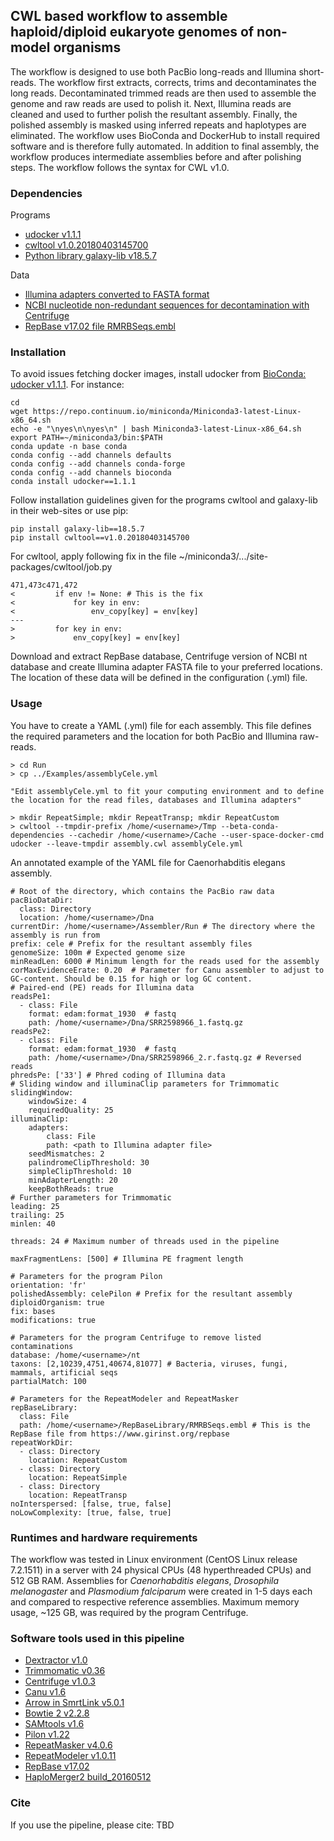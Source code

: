 ## CWL based workflow to assemble haploid/diploid eukaryote genomes of non-model organisms
The workflow is designed to use both PacBio long-reads and Illumina short-reads. The workflow first extracts, corrects, trims and decontaminates the long reads. Decontaminated trimmed reads are then used to assemble the genome and raw reads are used to polish it. Next, Illumina reads are cleaned and used to further polish the resultant assembly. Finally, the polished assembly is masked using inferred repeats and haplotypes are eliminated. The workflow uses BioConda and DockerHub to install required software and is therefore fully automated. In addition to final assembly, the workflow produces intermediate assemblies before and after polishing steps. The workflow follows the syntax for CWL v1.0.

### Dependencies
Programs
* [udocker v1.1.1](https://github.com/indigo-dc/udocker)
* [cwltool v1.0.20180403145700](https://github.com/common-workflow-language/cwltool)
* [Python library galaxy-lib v18.5.7](https://pypi.org/project/galaxy-lib)

Data
* [Illumina adapters converted to FASTA format](http://sapac.support.illumina.com/downloads/illumina-adapter-sequences-document-1000000002694.html)
* [NCBI nucleotide non-redundant sequences for decontamination with Centrifuge](http://www.ccb.jhu.edu/software/centrifuge)
* [RepBase v17.02 file RMRBSeqs.embl](https://www.girinst.org/repbase)

### Installation
To avoid issues fetching docker images, install udocker from [BioConda: udocker v1.1.1](https://bioconda.github.io/recipes/udocker/README.html).
For instance:
```
cd
wget https://repo.continuum.io/miniconda/Miniconda3-latest-Linux-x86_64.sh
echo -e "\nyes\n\nyes\n" | bash Miniconda3-latest-Linux-x86_64.sh
export PATH=~/miniconda3/bin:$PATH
conda update -n base conda
conda config --add channels defaults
conda config --add channels conda-forge
conda config --add channels bioconda
conda install udocker==1.1.1
```

Follow installation guidelines given for the programs cwltool and galaxy-lib in their web-sites or use pip:
```
pip install galaxy-lib==18.5.7
pip install cwltool==v1.0.20180403145700
```

For cwltool, apply following fix in the file ~/miniconda3/.../site-packages/cwltool/job.py
```
471,473c471,472
<         if env != None: # This is the fix
<             for key in env:
<                 env_copy[key] = env[key]
---
>         for key in env:
>             env_copy[key] = env[key]
```

Download and extract RepBase database, Centrifuge version of NCBI nt database and create Illumina adapter FASTA file to your preferred locations.
The location of these data will be defined in the configuration (.yml) file.

### Usage
You have to create a YAML (.yml) file for each assembly. This file defines the required parameters and the location for both PacBio and Illumina raw-reads.
```
> cd Run
> cp ../Examples/assemblyCele.yml

"Edit assemblyCele.yml to fit your computing environment and to define the location for the read files, databases and Illumina adapters"

> mkdir RepeatSimple; mkdir RepeatTransp; mkdir RepeatCustom
> cwltool --tmpdir-prefix /home/<username>/Tmp --beta-conda-dependencies --cachedir /home/<username>/Cache --user-space-docker-cmd udocker --leave-tmpdir assembly.cwl assemblyCele.yml
```

An annotated example of the YAML file for Caenorhabditis elegans assembly.
```
# Root of the directory, which contains the PacBio raw data
pacBioDataDir:
  class: Directory
  location: /home/<username>/Dna
currentDir: /home/<username>/Assembler/Run # The directory where the assembly is run from
prefix: cele # Prefix for the resultant assembly files
genomeSize: 100m # Expected genome size
minReadLen: 6000 # Minimum length for the reads used for the assembly
corMaxEvidenceErate: 0.20  # Parameter for Canu assembler to adjust to GC-content. Should be 0.15 for high or log GC content.
# Paired-end (PE) reads for Illumina data
readsPe1:
  - class: File
    format: edam:format_1930  # fastq
    path: /home/<username>/Dna/SRR2598966_1.fastq.gz
readsPe2:
  - class: File
    format: edam:format_1930  # fastq
    path: /home/<username>/Dna/SRR2598966_2.r.fastq.gz # Reversed reads
phredsPe: ['33'] # Phred coding of Illumina data
# Sliding window and illuminaClip parameters for Trimmomatic
slidingWindow:
    windowSize: 4
    requiredQuality: 25
illuminaClip:
    adapters:
        class: File
        path: <path to Illumina adapter file>
    seedMismatches: 2
    palindromeClipThreshold: 30
    simpleClipThreshold: 10
    minAdapterLength: 20
    keepBothReads: true
# Further parameters for Trimmomatic
leading: 25
trailing: 25
minlen: 40

threads: 24 # Maximum number of threads used in the pipeline

maxFragmentLens: [500] # Illumina PE fragment length

# Parameters for the program Pilon
orientation: 'fr'
polishedAssembly: celePilon # Prefix for the resultant assembly
diploidOrganism: true
fix: bases
modifications: true

# Parameters for the program Centrifuge to remove listed contaminations
database: /home/<username>/nt
taxons: [2,10239,4751,40674,81077] # Bacteria, viruses, fungi, mammals, artificial seqs
partialMatch: 100

# Parameters for the RepeatModeler and RepeatMasker
repBaseLibrary:
  class: File
  path: /home/<username>/RepBaseLibrary/RMRBSeqs.embl # This is the RepBase file from https://www.girinst.org/repbase
repeatWorkDir:
  - class: Directory
    location: RepeatCustom
  - class: Directory
    location: RepeatSimple
  - class: Directory
    location: RepeatTransp
noInterspersed: [false, true, false]
noLowComplexity: [true, false, true]
```
### Runtimes and hardware requirements
The workflow was tested in Linux environment (CentOS Linux release 7.2.1511) in a server with 24 physical CPUs (48 hyperthreaded CPUs) and 512 GB RAM.
Assemblies for *Caenorhabditis elegans*, *Drosophila melanogaster* and *Plasmodium falciparum* were created in 1-5 days each and compared to respective reference assemblies.
Maximum memory usage, ~125 GB, was required by the program Centrifuge.

### Software tools used in this pipeline
* [Dextractor v1.0](https://github.com/thegenemyers/DEXTRACTOR)
* [Trimmomatic v0.36](http://www.usadellab.org/cms/?page=trimmomatic)
* [Centrifuge v1.0.3](http://www.ccb.jhu.edu/software/centrifuge)
* [Canu v1.6](http://canu.readthedocs.io/en/latest/index.html)
* [Arrow in SmrtLink v5.0.1](https://www.pacb.com/support/software-downloads)
* [Bowtie 2 v2.2.8](http://bowtie-bio.sourceforge.net/bowtie2/index.shtml)
* [SAMtools v1.6](http://samtools.sourceforge.net)
* [Pilon v1.22](https://github.com/broadinstitute/pilon)
* [RepeatMasker v4.0.6](http://www.repeatmasker.org)
* [RepeatModeler v1.0.11](http://www.repeatmasker.org)
* [RepBase v17.02](https://www.girinst.org/repbase)
* [HaploMerger2 build_20160512](https://github.com/mapleforest/HaploMerger2)

### Cite
If you use the pipeline, please cite: TBD

